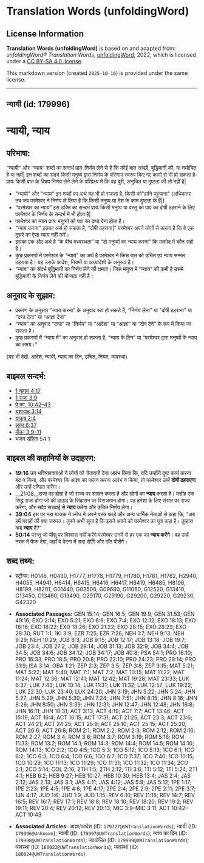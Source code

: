 # Translation Words (unfoldingWord)

## License Information

**Translation Words (unfoldingWord)** is based on and adapted from: _unfoldingWord® Translation Words_, [unfoldingWord](https://unfoldingword.org/utw), 2022, which is licensed under a [CC BY-SA 4.0 license](https://creativecommons.org/licenses/by-sa/4.0/legalcode.en).

This markdown version (created `2025-10-16`) is provided under the same license.



--------------------------------

## न्यायी (id: 179996)

न्यायी, न्याय
=============

परिभाषा:
--------

“न्यायी” और “न्याय” शब्दों का सन्दर्भ प्रायः निर्णय लेने से है कि कोई बात अच्छी, बुद्धिमानी की, या नयोचित है या नहीं\| इन शब्दों का संदर्भ किसी मनुष्य द्वारा निर्णय के परिणाम स्वरुप किए गए कामों से भी हो सकता है\- प्रायः किसी बात के विषय निर्णय लेने लेने के परिप्रेक्ष्य में कि वह बुरी, अनुचित या दुष्टता की तो नहीं है\|

* "न्यायी" और "न्याय" इन शब्दों का अर्थ यह भी हो सकता है, किसी को"हानि पहुंचाना" (अधिकतर तब जब परमेश्वर ने निर्णय ले लिया है कि किसी मनुष्य या देश के काम दुष्टता के हैं\|)
* “परमेश्वर का न्याय” इस उक्ति का सन्दर्भ प्रायः किसी मनुष्य या वस्तु को पाप का दोषी ठहराने के लिए परमेश्वर के निर्णय के सन्दर्भ में भी होता है\|
* परमेश्वर का न्याय प्रायः मनुष्यों को पाप का दण्ड देना होता है।
* “न्याय करना” इसका अर्थ हो सकता है, “दोषी ठहराना\|" परमेश्वर अपने लोगों से कहता है कि वे एक दूसरे का ऐसा न्याय नहीं करें।
* इसका एक और अर्थ है “के बीच मध्यस्थता” या “दो मनुष्यों का न्याय करना” कि मतभेद में कौन सही है।
* कुछ प्रकरणों में परमेश्वर के “न्याय” का अर्थ है परमेश्वर ने किस बात को उचित एवं न्याय सम्मत ठहराया है। यह उसके आदेश, नियमों या अध्यादेशों के अनुरूप है।
* “न्याय” का संदर्भ बुद्धिमानी का निर्णय लेने की क्षमता। जिस मनुष्य में “न्याय” की कमी है उसमें बुद्धिमानी के निर्णय लेने की योग्यता नहीं है।

अनुवाद के सुझाव:
----------------

* प्रकरण के अनुसार “न्याय करना” के अनुवाद रूप हो सकते हैं, “निर्णय लेना” या “दोषी ठहराना” या “दण्ड देना” या “आज्ञा देना”
* “न्याय” का अनुवाद “दण्ड” या “निर्णय” या “आदेश” या “आज्ञा” या “दोष देने” के रूप में किया जा सकता है।
* कुछ प्रकरणों में “न्याय में” का अनुवाद हो सकता है, “न्याय के दिन” या “परमेश्वर द्वारा मनुष्यों के न्याय का समय।"

(यह भी देखें: आदेश, न्यायी, न्याय का दिन, उचित, नियम, व्यवस्था)

बाइबल सन्दर्भ:
--------------

* [1 यूहन्ना 4:17](https://ref.ly/1John0:0)
* [1 राजा 3:9](https://ref.ly/1Kgs0:0)
* [प्रे.का. 10:42–43](https://ref.ly/Acts10:42-Acts10:43)
* [यशायाह 3:14](https://ref.ly/Isa3:14)
* [याकूब 2:4](https://ref.ly/Jas2:4)
* [लूका 6:37](https://ref.ly/Luke6:37)
* [मीका 3:9–11](https://ref.ly/Mic3:9-Mic3:11)
* भजन संहिता 54:1

बाइबल की कहानियों के उदाहरण:
----------------------------

* **19:16** उन भविष्यवक्ताओं ने लोगों को चेतावनी देना आरंभ किया कि, यदि उन्होंने दुष्ट कार्य करना बंद न किया, और परमेश्वर कि आज्ञा का पालन करना आरंभ न किया, तो परमेश्वर उन्हें **दोषी ठहराएगा** और उन्हें दण्डित करेंगा।
* \_\_21:08\_\_राजा वह होता है जो राज्य पर शासन करता है और लोगों का **न्याय** करता है। मसीह एक सिद्ध राजा होगा जो की दाऊद के सिंहासन पर विराजमान होगा। वह हमेशा के लिए संसार पर राज्य करेगा, और सदैव सच्चाई से **न्याय** करेगा और उचित निर्णय लेगा।
* **39:04** इस पर महा याजक ने क्रोध में अपने वस्त्र फाड़े और अन्य धार्मिक नेताओं से कहा कि, “अब हमें गवाहों की क्या जरुरत। तुमने अभी सुना है कि इसने अपने को परमेश्वर का पुत्र कहा है। तुम्हारा क्या **न्याय** है?”
* **50:14** परन्तु जो यीशु पर विश्वास नहीं करेंगे परमेश्वर उनमें से हर एक का **न्याय करेंगे**। वह उन्हें नरक में फेंक देगा, जहाँ वे वेदना में सदा रोएँगे और दाँत पीसेंगे।

शब्द तथ्य:
----------

* स्ट्रोंग्स: H0148, H0430, H1777, H1778, H1779, H1780, H1781, H1782, H2940, H4055, H4941, H6414, H6415, H6416, H6417, H6419, H6485, H8196, H8199, H8201, G01440, G03500, G09680, G11060, G12520, G13410, G13450, G13480, G13490, G29170, G29190, G29200, G29220, G29230, G42320

* **Associated Passages:** GEN 15:14; GEN 16:5; GEN 19:9; GEN 31:53; GEN 49:16; EXO 2:14; EXO 5:21; EXO 6:6; EXO 7:4; EXO 12:12; EXO 18:13; EXO 18:16; EXO 18:22; EXO 18:26; EXO 21:22; EXO 28:15; EXO 28:29; EXO 28:30; RUT 1:1; 1KI 3:9; EZR 7:25; EZR 7:26; NEH 1:7; NEH 9:13; NEH 9:29; NEH 10:29; JOB 8:3; JOB 9:15; JOB 12:17; JOB 13:18; JOB 19:7; JOB 23:4; JOB 27:2; JOB 29:14; JOB 31:13; JOB 32:9; JOB 34:4; JOB 34:5; JOB 34:6; JOB 34:12; JOB 34:17; JOB 40:8; PSA 54:1; PRO 16:10; PRO 16:33; PRO 18:5; PRO 20:8; PRO 22:10; PRO 24:23; PRO 29:14; PRO 31:9; ISA 3:14; OBA 1:21; ZEP 2:3; ZEP 3:5; ZEP 3:8; ZEP 3:15; MAT 5:21; MAT 5:22; MAT 5:40; MAT 7:1; MAT 7:2; MAT 10:15; MAT 11:22; MAT 11:24; MAT 12:36; MAT 12:41; MAT 12:42; MAT 19:28; MAT 23:33; LUK 6:37; LUK 7:43; LUK 10:14; LUK 11:31; LUK 11:32; LUK 12:57; LUK 19:22; LUK 22:30; LUK 23:40; LUK 24:20; JHN 3:19; JHN 5:22; JHN 5:24; JHN 5:27; JHN 5:29; JHN 5:30; JHN 7:24; JHN 7:51; JHN 8:15; JHN 8:16; JHN 8:26; JHN 8:50; JHN 9:39; JHN 12:31; JHN 12:47; JHN 12:48; JHN 16:8; JHN 16:11; JHN 18:31; ACT 3:13; ACT 4:19; ACT 7:7; ACT 13:46; ACT 15:19; ACT 16:4; ACT 16:15; ACT 17:31; ACT 21:25; ACT 23:3; ACT 23:6; ACT 24:21; ACT 24:25; ACT 25:9; ACT 25:10; ACT 25:15; ACT 25:20; ACT 26:6; ACT 26:8; ROM 2:1; ROM 2:2; ROM 2:3; ROM 2:12; ROM 2:16; ROM 2:27; ROM 3:4; ROM 3:6; ROM 3:7; ROM 3:19; ROM 5:16; ROM 11:33; ROM 13:2; ROM 14:1; ROM 14:3; ROM 14:4; ROM 14:5; ROM 14:10; ROM 14:13; 1CO 2:2; 1CO 4:5; 1CO 5:3; 1CO 5:12; 1CO 5:13; 1CO 6:1; 1CO 6:2; 1CO 6:3; 1CO 6:4; 1CO 6:6; 1CO 6:7; 1CO 7:37; 1CO 7:40; 1CO 10:15; 1CO 10:29; 1CO 11:13; 1CO 11:29; 1CO 11:31; 1CO 11:32; 1CO 11:34; 2CO 2:1; 2CO 5:14; COL 2:16; 2TH 1:5; 2TH 2:12; 1TI 3:6; 1TI 5:12; 1TI 5:24; 2TI 4:1; HEB 6:2; HEB 9:27; HEB 10:27; HEB 10:30; HEB 13:4; JAS 2:4; JAS 2:12; JAS 2:13; JAS 3:1; JAS 4:11; JAS 4:12; JAS 5:9; JAS 5:12; 1PE 1:17; 1PE 2:23; 1PE 4:5; 1PE 4:6; 1PE 4:17; 2PE 2:4; 2PE 2:9; 2PE 2:11; 2PE 3:7; 1JN 4:17; JUD 1:6; JUD 1:9; JUD 1:15; REV 6:10; REV 11:18; REV 14:7; REV 16:5; REV 16:7; REV 17:1; REV 18:8; REV 18:10; REV 18:20; REV 19:2; REV 19:11; REV 20:4; REV 20:12; REV 20:13; MIC 3:9–MIC 3:11; ACT 10:42–ACT 10:43
* **Associated Articles:** आज्ञा/आदेश (ID: `179727@UWTranslationWords`); न्यायी (ID: `179996@Unknown`); न्यायी (ID: `179997@UWTranslationWords`); न्याय का दिन (ID: `179998@UWTranslationWords`); न्यायोचित (ID: `179999@UWTranslationWords`); व्यवस्था (ID: `180022@UWTranslationWords`); व्यवस्था (ID: `180024@UWTranslationWords`)

